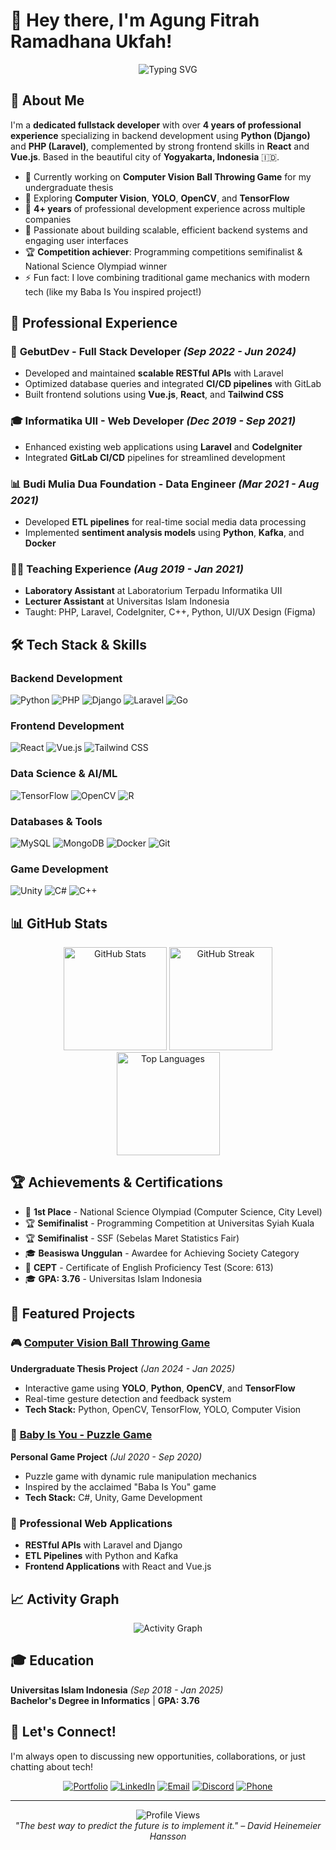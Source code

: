 # 👋 Hey there, I'm Agung Fitrah Ramadhana Ukfah!

<div align="center">
  <img src="https://readme-typing-svg.herokuapp.com?font=Fira+Code&pause=1000&color=2196F3&center=true&vCenter=true&width=500&lines=Senior+Fullstack+Developer;4%2B+Years+Experience;Laravel+%26+Django+Expert;Computer+Vision+Enthusiast;Based+in+Yogyakarta%2C+Indonesia" alt="Typing SVG" />
</div>

## 🚀 About Me

I'm a **dedicated fullstack developer** with over **4 years of professional experience** specializing in backend development using **Python (Django)** and **PHP (Laravel)**, complemented by strong frontend skills in **React** and **Vue.js**. Based in the beautiful city of **Yogyakarta, Indonesia** 🇮🇩.

- 🔭 Currently working on **Computer Vision Ball Throwing Game** for my undergraduate thesis
- 🌱 Exploring **Computer Vision**, **YOLO**, **OpenCV**, and **TensorFlow**
- 💼 **4+ years** of professional development experience across multiple companies
- 🎯 Passionate about building scalable, efficient backend systems and engaging user interfaces
- 🏆 **Competition achiever**: Programming competitions semifinalist & National Science Olympiad winner
- ⚡ Fun fact: I love combining traditional game mechanics with modern tech (like my Baba Is You inspired project!)

## 💼 Professional Experience

### 🏢 **GebutDev** - Full Stack Developer *(Sep 2022 - Jun 2024)*
- Developed and maintained **scalable RESTful APIs** with Laravel
- Optimized database queries and integrated **CI/CD pipelines** with GitLab
- Built frontend solutions using **Vue.js**, **React**, and **Tailwind CSS**

### 🎓 **Informatika UII** - Web Developer *(Dec 2019 - Sep 2021)*
- Enhanced existing web applications using **Laravel** and **CodeIgniter**
- Integrated **GitLab CI/CD** pipelines for streamlined development

### 📊 **Budi Mulia Dua Foundation** - Data Engineer *(Mar 2021 - Aug 2021)*
- Developed **ETL pipelines** for real-time social media data processing
- Implemented **sentiment analysis models** using **Python**, **Kafka**, and **Docker**

### 👨‍🏫 **Teaching Experience** *(Aug 2019 - Jan 2021)*
- **Laboratory Assistant** at Laboratorium Terpadu Informatika UII
- **Lecturer Assistant** at Universitas Islam Indonesia
- Taught: PHP, Laravel, CodeIgniter, C++, Python, UI/UX Design (Figma)

## 🛠️ Tech Stack & Skills

### **Backend Development**
![Python](https://img.shields.io/badge/Python-3776AB?style=for-the-badge&logo=python&logoColor=white)
![PHP](https://img.shields.io/badge/PHP-777BB4?style=for-the-badge&logo=php&logoColor=white)
![Django](https://img.shields.io/badge/Django-092E20?style=for-the-badge&logo=django&logoColor=white)
![Laravel](https://img.shields.io/badge/Laravel-FF2D20?style=for-the-badge&logo=laravel&logoColor=white)
![Go](https://img.shields.io/badge/Go-00ADD8?style=for-the-badge&logo=go&logoColor=white)

### **Frontend Development**
![React](https://img.shields.io/badge/React-20232A?style=for-the-badge&logo=react&logoColor=61DAFB)
![Vue.js](https://img.shields.io/badge/Vue.js-35495E?style=for-the-badge&logo=vue.js&logoColor=4FC08D)
![Tailwind CSS](https://img.shields.io/badge/Tailwind_CSS-38B2AC?style=for-the-badge&logo=tailwind-css&logoColor=white)

### **Data Science & AI/ML**
![TensorFlow](https://img.shields.io/badge/TensorFlow-FF6F00?style=for-the-badge&logo=tensorflow&logoColor=white)
![OpenCV](https://img.shields.io/badge/OpenCV-27338e?style=for-the-badge&logo=OpenCV&logoColor=white)
![R](https://img.shields.io/badge/R-276DC3?style=for-the-badge&logo=r&logoColor=white)

### **Databases & Tools**
![MySQL](https://img.shields.io/badge/MySQL-00000F?style=for-the-badge&logo=mysql&logoColor=white)
![MongoDB](https://img.shields.io/badge/MongoDB-4EA94B?style=for-the-badge&logo=mongodb&logoColor=white)
![Docker](https://img.shields.io/badge/Docker-2496ED?style=for-the-badge&logo=docker&logoColor=white)
![Git](https://img.shields.io/badge/Git-F05032?style=for-the-badge&logo=git&logoColor=white)

### **Game Development**
![Unity](https://img.shields.io/badge/Unity-100000?style=for-the-badge&logo=unity&logoColor=white)
![C#](https://img.shields.io/badge/C%23-239120?style=for-the-badge&logo=c-sharp&logoColor=white)
![C++](https://img.shields.io/badge/C++-00599C?style=for-the-badge&logo=c%2B%2B&logoColor=white)

## 📊 GitHub Stats

<div align="center">
  <img src="https://github-readme-stats.vercel.app/api?username=acengukfah&show_icons=true&theme=tokyonight&hide_border=true&count_private=true" alt="GitHub Stats" height="165"/>
  <img src="https://github-readme-streak-stats.herokuapp.com/?user=acengukfah&theme=tokyonight&hide_border=true" alt="GitHub Streak" height="165"/>
</div>

<div align="center">
  <img src="https://github-readme-stats.vercel.app/api/top-langs/?username=acengukfah&layout=compact&theme=tokyonight&hide_border=true" alt="Top Languages" height="165"/>
</div>

## 🏆 Achievements & Certifications

- 🥇 **1st Place** - National Science Olympiad (Computer Science, City Level)
- 🏆 **Semifinalist** - Programming Competition at Universitas Syiah Kuala
- 🏆 **Semifinalist** - SSF (Sebelas Maret Statistics Fair)
- 🎓 **Beasiswa Unggulan** - Awardee for Achieving Society Category
- 📜 **CEPT** - Certificate of English Proficiency Test (Score: 613)
- 🎓 **GPA: 3.76** - Universitas Islam Indonesia

## 🚀 Featured Projects

### 🎮 [Computer Vision Ball Throwing Game](https://github.com/acengukfah)
**Undergraduate Thesis Project** *(Jan 2024 - Jan 2025)*
- Interactive game using **YOLO**, **Python**, **OpenCV**, and **TensorFlow**
- Real-time gesture detection and feedback system
- **Tech Stack:** Python, OpenCV, TensorFlow, YOLO, Computer Vision

### 🎯 [Baby Is You - Puzzle Game](https://github.com/acengukfah)
**Personal Game Project** *(Jul 2020 - Sep 2020)*
- Puzzle game with dynamic rule manipulation mechanics
- Inspired by the acclaimed "Baba Is You" game
- **Tech Stack:** C#, Unity, Game Development

### 💼 Professional Web Applications
- **RESTful APIs** with Laravel and Django
- **ETL Pipelines** with Python and Kafka
- **Frontend Applications** with React and Vue.js

## 📈 Activity Graph
<div align="center">
  <img src="https://github-readme-activity-graph.vercel.app/graph?username=acengukfah&theme=tokyo-night&hide_border=true" alt="Activity Graph"/>
</div>

## 🎓 Education

**Universitas Islam Indonesia** *(Sep 2018 - Jan 2025)*  
**Bachelor's Degree in Informatics** | **GPA: 3.76**

## 🤝 Let's Connect!

I'm always open to discussing new opportunities, collaborations, or just chatting about tech!

<div align="center">
  
[![Portfolio](https://img.shields.io/badge/Portfolio-acengukfah.github.io-FF5722?style=for-the-badge&logo=google-chrome&logoColor=white)](https://acengukfah.github.io)
[![LinkedIn](https://img.shields.io/badge/LinkedIn-agungukfah-0077B5?style=for-the-badge&logo=linkedin&logoColor=white)](https://www.linkedin.com/in/agungukfah)
[![Email](https://img.shields.io/badge/Email-agungukfah@gmail.com-D14836?style=for-the-badge&logo=gmail&logoColor=white)](mailto:agungukfah@gmail.com)
[![Discord](https://img.shields.io/badge/Discord-burongki-5865F2?style=for-the-badge&logo=discord&logoColor=white)](https://discordapp.com/users/burongki)
[![Phone](https://img.shields.io/badge/Phone-(+62)%20852--2522--4054-25D366?style=for-the-badge&logo=whatsapp&logoColor=white)](tel:+6285225224054)

</div>

---

<div align="center">
  <img src="https://komarev.com/ghpvc/?username=acengukfah&color=blueviolet&style=for-the-badge&label=Profile+Views" alt="Profile Views"/>
</div>

<div align="center">
  <i>"The best way to predict the future is to implement it." – David Heinemeier Hansson</i>
</div>
